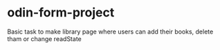 # odin-form-project

Basic task to make library page where users can add their books, delete tham or change readState
